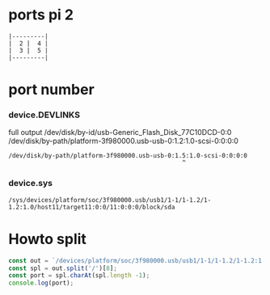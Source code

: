 


# ports pi 2
```
|---------|
|  2 |  4 |
|  3 |  5 |
|---------|
```


# port number

### device.DEVLINKS

full output
/dev/disk/by-id/usb-Generic_Flash_Disk_77C10DCD-0:0 /dev/disk/by-path/platform-3f980000.usb-usb-0:1.2:1.0-scsi-0:0:0:0



``` 
/dev/disk/by-path/platform-3f980000.usb-usb-0:1.5:1.0-scsi-0:0:0:0
                                                ^
```

### device.sys

```
/sys/devices/platform/soc/3f980000.usb/usb1/1-1/1-1.2/1-1.2:1.0/host11/target11:0:0/11:0:0:0/block/sda
```


# Howto split

```javascript
const out = `/devices/platform/soc/3f980000.usb/usb1/1-1/1-1.2/1-1.2:1.0/host5/target5:0:0/5:0:0:0/block/sda`
const spl = out.split('/')[8];
const port = spl.charAt(spl.length -1);
console.log(port);
```
